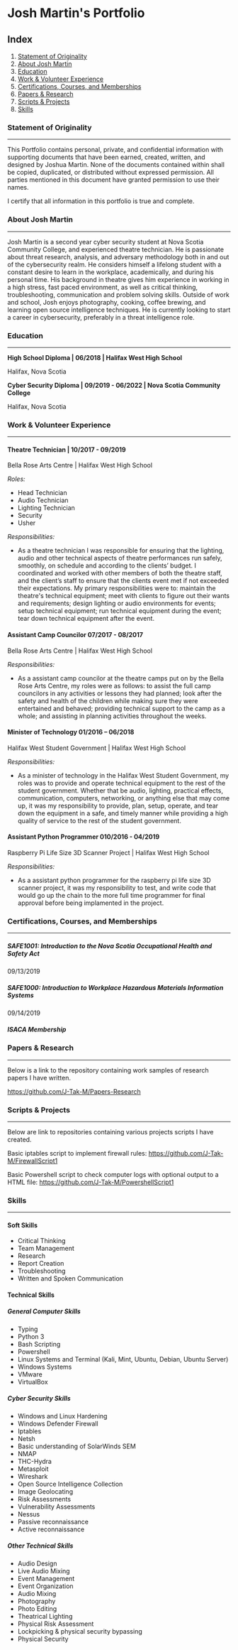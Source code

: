 # Josh Martin's Portfolio
## Index
1. [Statement of Originality](https://github.com/J-Tak-M/Josh-M.github.io/blob/main/README.md#statement-of-originality)
2. [About Josh Martin](https://github.com/J-Tak-M/Josh-M.github.io/blob/main/README.md#about-josh-martin)
3. [Education](https://github.com/J-Tak-M/Josh-M.github.io/blob/main/README.md#education)
4. [Work & Volunteer Experience](https://github.com/J-Tak-M/Josh-M.github.io/blob/main/README.md#work--volunteer-experience)
5. [Certifications, Courses, and Memberships](https://github.com/J-Tak-M/Josh-M-Portfolio/blob/main/README.md#certifications-courses-and-memberships)
6. [Papers & Research](https://github.com/J-Tak-M/Josh-M.github.io/blob/main/README.md#papers--research)
7. [Scripts & Projects](https://github.com/J-Tak-M/Josh-M.github.io/blob/main/README.md#scripts--projects)
8. [Skills](https://github.com/J-Tak-M/Josh-M.github.io/blob/main/README.md#skills)

### Statement of Originality
_______________________________________________________________________________________________________________________________________________
This Portfolio contains personal, private, and confidential information with supporting documents that have been earned, created, written, and designed by Joshua Martin. None of the documents contained within shall be copied, duplicated, or distributed without expressed permission. All parties mentioned in this document have granted permission to use their names. 

I certify that all information in this portfolio is true and complete.

### About Josh Martin
_______________________________________________________________________________________________________________________________________________
Josh Martin is a second year cyber security student at Nova Scotia Community College, and experienced theatre technician. He is passionate about threat research, analysis, and adversary methodology both in and out of the cybersecurity realm. He considers himself a lifelong student with a constant desire to learn in the workplace, academically, and during his personal time. His background in theatre gives him experience in working in a high stress, fast paced environment, as well as critical thinking, troubleshooting, communication and problem solving skills. Outside of work and school, Josh enjoys photography, cooking, coffee brewing, and learning open source intelligence techniques. He is currently looking to start a career in cybersecurity, preferably in a threat intelligence role.


### Education
_______________________________________________________________________________________________________________________________________________
**High School Diploma | 06/2018 | Halifax West High School**

Halifax, Nova Scotia

**Cyber Security Diploma | 09/2019 - 06/2022 | Nova Scotia Community College**

Halifax, Nova Scotia


### Work & Volunteer Experience
_______________________________________________________________________________________________________________________________________________
#### Theatre Technician | 10/2017 - 09/2019
Bella Rose Arts Centre | Halifax West High School

*Roles:*
- Head Technician
- Audio Technician
- Lighting Technician
- Security
- Usher

*Responsibilities:*
- As a theatre technician I was responsible for ensuring that the lighting, audio and other technical aspects of theatre performances run safely, smoothly, on schedule and according to the clients’ budget. I coordinated and worked with other members of both the theatre staff, and the client’s staff to ensure that the clients event met if not exceeded their expectations. My primary responsibilities were to: maintain the theatre's technical equipment; meet with clients to figure out their wants and requirements; design lighting or audio environments for events; setup technical equipment; run technical equipment during the event; tear down technical equipment after the event.

#### Assistant Camp Councilor  07/2017 - 08/2017
Bella Rose Arts Centre | Halifax West High School

*Responsibilities:*
- As a assistant camp councilor at the theatre camps put on by the Bella Rose Arts Centre, my roles were as follows: to assist the full camp councilors in any activities or lessons they had planned; look after the safety and health of the children while making sure they were entertained and behaved; providing technical support to the camp as a whole; and assisting in planning activities throughout the weeks.

#### Minister of Technology  01/2016 – 06/2018
Halifax West Student Government | Halifax West High School

*Responsibilities:*
- As a minister of technology in the Halifax West Student Government, my roles was to provide and operate technical equipment to the rest of the student government. Whether that be audio, lighting, practical effects, communication, computers, networking, or anything else that may come up, it was my responsibility to provide, plan, setup, operate, and tear down the equipment in a safe, and timely manner while providing a high quality of service to the rest of the student government.

#### Assistant Python Programmer  010/2016 - 04/2019
Raspberry Pi Life Size 3D Scanner Project | Halifax West High School

*Responsibilities:*
- As a assistant python programmer for the raspberry pi life size 3D scanner project, it was my responsibility to test, and write code that would go up the chain to the more full time programmer for final approval before being implamented in the project.


### Certifications, Courses, and Memberships
_______________________________________________________________________________________________________________________________________________
##### SAFE1001: Introduction to the Nova Scotia Occupational Health and Safety Act
09/13/2019
##### SAFE1000: Introduction to Workplace Hazardous Materials Information Systems
09/14/2019
##### ISACA Membership

### Papers & Research
_______________________________________________________________________________________________________________________________________________
Below is a link to the repository containing work samples of research papers I have written.

https://github.com/J-Tak-M/Papers-Research


### Scripts & Projects
_______________________________________________________________________________________________________________________________________________
Below are link to repositories containing various projects scripts I have created.

Basic iptables script to implement firewall rules: https://github.com/J-Tak-M/FirewallScript1

Basic Powershell script to check computer logs with optional output to a HTML file: https://github.com/J-Tak-M/PowershellScript1

### Skills
_______________________________________________________________________________________________________________________________________________
#### Soft Skills
- Critical Thinking
- Team Management
- Research
- Report Creation
- Troubleshooting
- Written and Spoken Communication

#### Technical Skills
##### General Computer Skills
- Typing
- Python 3
- Bash Scripting
- Powershell
- Linux Systems and Terminal (Kali, Mint, Ubuntu, Debian, Ubuntu Server)
- Windows Systems
- VMware
- VirtualBox

##### Cyber Security Skills
- Windows and Linux Hardening
- Windows Defender Firewall
- Iptables
- Netsh
- Basic understanding of SolarWinds SEM
- NMAP
- THC-Hydra
- Metasploit
- Wireshark
- Open Source Intelligence Collection 
- Image Geolocating
- Risk Assessments
- Vulnerability Assessments
- Nessus
- Passive reconnaissance
- Active reconnaissance

##### Other Technical Skills
- Audio Design
- Live Audio Mixing
- Event Management
- Event Organization
- Audio Mixing
- Photography
- Photo Editing
- Theatrical Lighting
- Physical Risk Assessment
- Lockpicking & physical security bypassing
- Physical Security 
